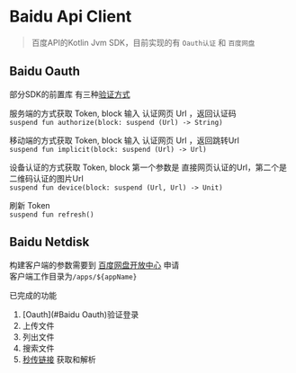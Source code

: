 # Baidu Api Client
> 百度API的Kotlin Jvm SDK，目前实现的有 `Oauth认证` 和 `百度网盘`


## Baidu Oauth
部分SDK的前置库
有三种[验证方式](https://developer.baidu.com/wiki/index.php?title=docs/oauth/application)

服务端的方式获取 Token, block 输入 认证网页 Url ，返回认证码  
`suspend fun authorize(block: suspend (Url) -> String)`  

移动端的方式获取 Token, block 输入 认证网页 Url ，返回跳转Url  
`suspend fun implicit(block: suspend (Url) -> Url)  `

设备认证的方式获取 Token, block 第一个参数是 直接网页认证的Url，第二个是 二维码认证的图片Url  
`suspend fun device(block: suspend (Url, Url) -> Unit)`

刷新 Token  
`suspend fun refresh()`  

## Baidu Netdisk

构建客户端的参数需要到 [百度网盘开放中心](https://pan.baidu.com/union/apply) 申请  
客户端工作目录为`/apps/${appName}`

已完成的功能
1. [Oauth](#Baidu Oauth)验证登录
1. 上传文件
1. 列出文件
1. 搜索文件
1. [秒传链接](https://www.bilibili.com/read/cv7817063/) 获取和解析